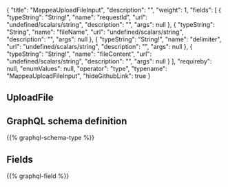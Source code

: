 {
  "title": "MappeaUploadFileInput",
  "description": "",
  "weight": 1,
  "fields": [
    {
      "typeString": "String!",
      "name": "requestId",
      "url": "undefined/scalars/string",
      "description": "",
      "args": null
    },
    {
      "typeString": "String",
      "name": "fileName",
      "url": "undefined/scalars/string",
      "description": "",
      "args": null
    },
    {
      "typeString": "String!",
      "name": "delimiter",
      "url": "undefined/scalars/string",
      "description": "",
      "args": null
    },
    {
      "typeString": "String!",
      "name": "fileContent",
      "url": "undefined/scalars/string",
      "description": "",
      "args": null
    }
  ],
  "requireby": null,
  "enumValues": null,
  "operator": "type",
  "typename": "MappeaUploadFileInput",
  "hideGithubLink": true
}
## UploadFile
## GraphQL schema definition

{{% graphql-schema-type %}}

## Fields

{{% graphql-field %}}
